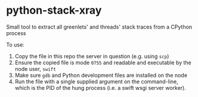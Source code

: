 # python-stack-xray
Small tool to extract all greenlets' and threads' stack traces from a CPython process

To use:
 1. Copy the file in this repo the server in question (e.g. using `scp`)
 1. Ensure the copied file is mode `0755` and readable and executable by the node user, `swift`
 1. Make sure `gdb` and Python development files are installed on the node
 1. Run the file with a single supplied argument on the command-line, which is the PID of the hung process (i.e. a swift wsgi server worker).
